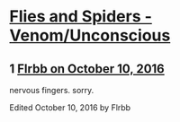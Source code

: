 # [Flies and Spiders - Venom/Unconscious](https://community.fantasyflightgames.com/topic/232052-flies-and-spiders-venomunconscious/)

## 1 [Flrbb on October 10, 2016](https://community.fantasyflightgames.com/topic/232052-flies-and-spiders-venomunconscious/?do=findComment&comment=2450378)

nervous fingers. sorry.

Edited October 10, 2016 by Flrbb

